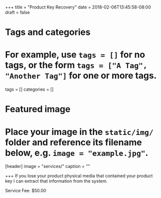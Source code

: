 +++
title = "Product Key Recovery"
date = 2018-02-06T13:45:58-08:00
draft = false

# Tags and categories
# For example, use `tags = []` for no tags, or the form `tags = ["A Tag", "Another Tag"]` for one or more tags.
tags = []
categories = []

# Featured image
# Place your image in the `static/img/` folder and reference its filename below, e.g. `image = "example.jpg"`.
[header]
image = "services/"
caption = ""

+++
If you lose your product physical media that contained your product key I can extract that information from the system.

Service Fee: $50.00